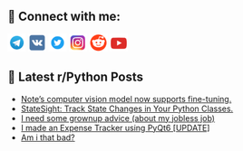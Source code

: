 ## 🔎 Connect with me:
[<img src="https://github.com/bullbesh/bullbesh/blob/main/images/Telegram.png" width="32" height="32" />](https://t.me/bullbesh)
[<img src="https://github.com/bullbesh/bullbesh/blob/main/images/VK.png" width="32" height="32" />](https://vk.com/bullbesh)
[<img src="https://github.com/bullbesh/bullbesh/blob/main/images/Twitter.png" width="32" height="32" />](https://twitter.com/bullbesh1)
[<img src="https://github.com/bullbesh/bullbesh/blob/main/images/Instagram.png" width="32" height="32" />](https://www.instagram.com/bullbesh)
[<img src="https://github.com/bullbesh/bullbesh/blob/main/images/Reddit.png" width="32" height="32" />](https://www.reddit.com/user/bullbesh)
[<img src="https://github.com/bullbesh/bullbesh/blob/main/images/YouTube.png" width="32" height="32" />](https://www.youtube.com/channel/UCtfjRs6uzgq5mfm8S06WTcg)

## 📕 Latest r/Python Posts
<!-- BLOG-POST-LIST:START -->
- [Note’s computer vision model now supports fine-tuning.](https://www.reddit.com/r/Python/comments/1ag8c41/notes_computer_vision_model_now_supports/)
- [StateSight: Track State Changes in Your Python Classes.](https://www.reddit.com/r/Python/comments/1ag7ody/statesight_track_state_changes_in_your_python/)
- [I need some grownup advice &lpar;about my jobless job&rpar;](https://www.reddit.com/r/Python/comments/1ag7gmm/i_need_some_grownup_advice_about_my_jobless_job/)
- [I made an Expense Tracker using PyQt6 [UPDATE]](https://www.reddit.com/r/Python/comments/1ag75tr/i_made_an_expense_tracker_using_pyqt6_update/)
- [Am i that bad?](https://www.reddit.com/r/Python/comments/1ag716h/am_i_that_bad/)
<!-- BLOG-POST-LIST:END -->
